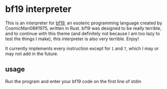# bf19 interpreter

This is an interpreter for [bf19](https://esolangs.org/wiki/Brainfuck%2B%2B%2B%2B%2B%2B%2B%2B%2B%2B%2B%2B%2B%2B%2B%2B%2B%2B%2B%2B), an esoteric programming language created by CosmicMan08#1975, written in Rust. bf19 was designed to be really terrible, and to continue with this theme (and definitely not because I am too lazy to test the things I make), this interpreter is also very terrible. Enjoy!

It currently implements every instruction except for `1` and `7`, which I may or may not add in the future.

## usage
Run the program and enter your bf19 code on the first line of stdin
